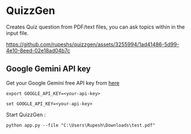 # QuizzGen

Creates Quiz question from PDF/text files, you can ask topics within in the input file.


https://github.com/rupeshs/quizzgen/assets/3255994/1ad41486-5d99-4e10-8eed-02e18ad04b7c



## Google Gemini API key

Get your Google Gemini free API key from [here](https://makersuite.google.com/app/apikey)

`export GOOGLE_API_KEY=<your-api-key>`

`set GOOGLE_API_KEY=<your-api-key>`

Start QuizzGen :

`python app.py --file "C:\Users\Rupesh\Downloads\test.pdf"`
